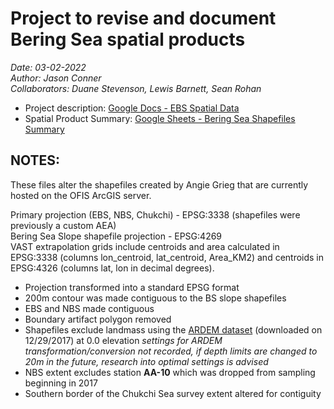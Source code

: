 # Project to revise and document Bering Sea spatial products
*Date: 03-02-2022*  
*Author: Jason Conner*  
*Collaborators: Duane Stevenson, Lewis Barnett, Sean Rohan*

- Project description: [Google Docs - EBS Spatial Data](https://docs.google.com/document/d/1ib9B3iutfJMquQF4l6fNYqh4Ww1oHmUK8gBvpSUIE8U/)
- Spatial Product Summary: [Google Sheets - Bering Sea Shapefiles Summary](https://docs.google.com/spreadsheets/d/1wQr14AoqrzXPX6zYTwMzO05pJgzirl6MNXJbS9onyyg/)

## NOTES:
These files alter the shapefiles created by Angie Grieg that are currently hosted on the OFIS ArcGIS server.

Primary projection (EBS, NBS, Chukchi) - EPSG:3338 (shapefiles were previously a custom AEA)  
Bering Sea Slope shapefile projection - EPSG:4269  
VAST extrapolation grids include centroids and area calculated in EPSG:3338 (columns lon_centroid, lat_centroid, Area_KM2) and centroids in EPSG:4326 (columns lat, lon in decimal degrees).

- Projection transformed into a standard EPSG format
- 200m contour was made contiguous to the BS slope shapefiles
- EBS and NBS made contiguous
- Boundary artifact polygon removed 
- Shapefiles exclude landmass using the [ARDEM dataset](http://research.cfos.uaf.edu/bathy/) (downloaded on 12/29/2017) at 0.0 elevation *settings for ARDEM transformation/conversion not recorded, if depth limits are changed to 20m in the future, research into optimal settings is advised*
- NBS extent excludes station **AA-10** which was dropped from sampling beginning in 2017
- Southern border of the Chukchi Sea survey extent altered for contiguity
